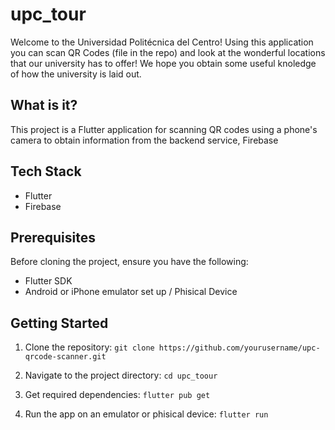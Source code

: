 # upc_tour
Welcome to the Universidad Politécnica del Centro! Using this application you can scan QR Codes (file in the repo) and look at the wonderful locations that our university has to offer! We hope you obtain some useful knoledge of how the university is laid out.

## What is it?
This project is a Flutter application for scanning QR codes using a phone's camera to obtain information from the backend service, Firebase

## Tech Stack
- Flutter
- Firebase

## Prerequisites
Before cloning the project, ensure you have the following:
- Flutter SDK
- Android or iPhone emulator set up / Phisical Device

## Getting Started
1. Clone the repository:
   ```git clone https://github.com/yourusername/upc-qrcode-scanner.git```

2. Navigate to the project directory:
    ```cd upc_toour```

3. Get required dependencies:
    ```flutter pub get```

4. Run the app on an emulator or phisical device:
    ```flutter run```
